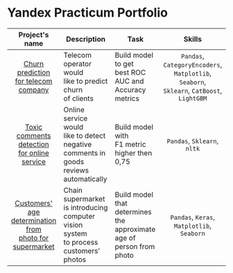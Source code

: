 # Yandex Practicum Portfolio

| Project's name | Description | Task | Skills |
| :----:|  ---- |  ---- |  :----: |
| [Churn prediction<br/>for telecom company](https://github.com/SATVRN89/yandex_practicum/blob/main/telecom_churn_prediction/telecom_churn.ipynb) | Telecom operator would<br/> like to predict churn<br/> of clients | Build model to get<br/> best ROC AUC and<br/> Accuracy metrics | `Pandas`, `СategoryEncoders`,<br/> `Matplotlib`, `Seaborn`,<br/> `Sklearn`, `CatBoost`, `LightGBM`
| [Toxic comments detection<br/> for online service](https://github.com/SATVRN89/yandex_practicum/blob/main/toxic_comments_detection/toxic_comments_detection.ipynb) | Online service would<br/> like to detect negative<br/> comments in goods<br/> reviews automatically | Build model with<br/> F1 metric<br/> higher then 0,75 | `Pandas`, `Sklearn`, `nltk`
| [Customers' age<br/> determination from<br/> photo for supermarket](https://github.com/SATVRN89/yandex_practicum/blob/main/telecom_churn_prediction/telecom_churn.ipynb) | Chain supermarket<br/> is introducing<br/> computer vision system<br/> to process customers' photos | Build model that<br/> determines the approximate<br/> age of person from photo | `Pandas`, `Keras`,<br/> `Matplotlib`, `Seaborn`